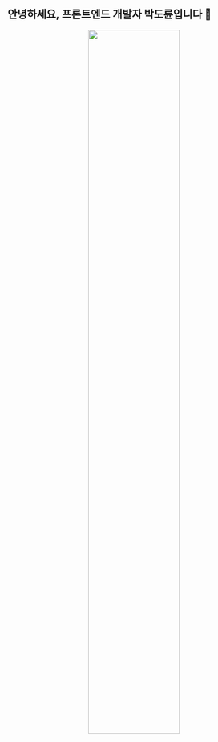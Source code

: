 ## 안녕하세요, 프론트엔드 개발자 박도륜입니다 👋

<p align="center">
  <img src="https://commit-stats.vercel.app/api/stats" style="width:60%;"></img>
</p>
